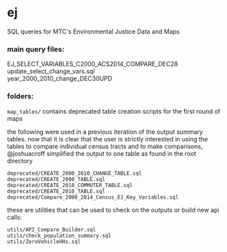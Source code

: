 # ej
SQL queries for MTC's Environmental Justice Data and Maps

### main query files:

EJ_SELECT_VARIABLES_C2000_ACS2014_COMPARE_DEC28   
update_select_change_vars.sql  
year_2000_2010_change_DEC30UPD  

### folders: 

`map_tables/` contains deprecated table creation scripts for the first round of maps  

the following were used in a previous iteration of the output summary tables. now that it is clear that the user is strictly interested in using the tables to compare individual census tracts and to make comparisons, @joshuacroff simplified the output to one table as found in the root directory   

```
deprecated/CREATE_2000_2010_CHANGE_TABLE.sql  
deprecated/CREATE_2000_TABLE.sql  
deprecated/CREATE_2010_COMMUTER_TABLE.sql  
deprecated/CREATE_2010_TABLE.sql  
deprecated/Compare_2000_2014_Census_EJ_Key_Variables.sql
```

these are utilities that can be used to check on the outputs or build new api calls:  

```
utils/API_Compare_Builder.sql  
utils/check_population_summary.sql  
utils/ZeroVehicleHHs.sql  
```
